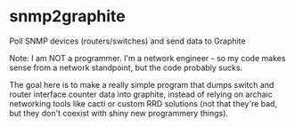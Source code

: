 snmp2graphite
=============

Poll SNMP devices (routers/switches) and send data to Graphite


Note:  I am NOT a programmer.  I'm a network engineer - so my code makes sense from a network standpoint, but the code probably sucks.

The goal here is to make a really simple program that dumps switch and router interface counter data into graphite, instead of relying on archaic networking tools like cacti or custom RRD solutions (not that they're bad, but they don't coexist with shiny new programmery things).


